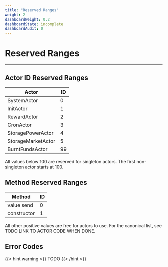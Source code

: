 ```yaml
---
title: "Reserved Ranges"
weight: 2
dashboardWeight: 0.2
dashboardState: incomplete
dashboardAudit: 0
---
```


# Reserved Ranges
---

## Actor ID Reserved Ranges

| Actor                | ID |
|---|---|
| SystemActor          | 0 |
| InitActor            | 1 |
| RewardActor          | 2 |
| CronActor            | 3 |
| StoragePowerActor    | 4 |
| StorageMarketActor   | 5 |
| BurntFundsActor       | 99 |

All values below 100 are reserved for singleton actors. The first non-singleton actor starts at 100.

## Method Reserved Ranges

| Method               | ID |
|---|---|
| value send           | 0 |
| constructor          | 1 |

All other positive values are free for actors to use. For the canonical list, see TODO LINK TO ACTOR CODE WHEN DONE.

## Error Codes

{{< hint warning >}}
TODO
{{< /hint >}}
